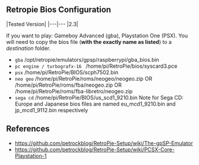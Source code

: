 ## Retropie Bios Configuration

|Tested Version|
|---|---
|2.3|

If you want to play: Gameboy Advanced (gba), Playstation One (PSX). You will need to copy the bios file (**with the exactly name as listed**) to a _destination_ folder.

* `gba` /opt/retropie/emulators/gpsp/raspberrypi/gba_bios.bin
* `pc engine / turbografx-16 ` /home/pi/RetroPie/bios/syscard3.pce
* `psx` /home/pi/RetroPie/BIOS/scph7502.bin
* `neo geo` /home/pi/RetroPie/roms/neogeo/neogeo.zip OR /home/pi/RetroPie/roms/fba/neogeo.zip OR /home/pi/RetroPie/roms/fba-libretro/neogeo.zip
* `sega cd` /home/pi/RetroPie/BIOS/us_scd1_9210.bin
Note for Sega CD: Europe and Japanese bios files are named eu_mcd1_9210.bin and jp_mcd1_9112.bin respectively

## References

* https://github.com/petrockblog/RetroPie-Setup/wiki/The-gpSP-Emulator
* https://github.com/petrockblog/RetroPie-Setup/wiki/PCSX-Core-Playstation-1